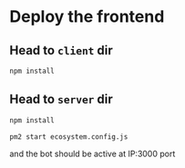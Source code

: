 # Deploy the frontend
## Head to `client` dir
```bash
npm install
```

## Head to `server` dir
```bash
npm install
```
```bash
pm2 start ecosystem.config.js
```

and the bot should be active at IP:3000 port
